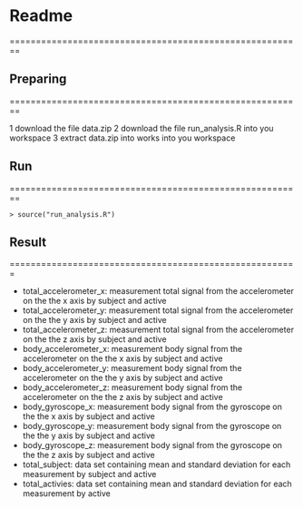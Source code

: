 # Readme
========================================================

## Preparing
========================================================

1 download the file data.zip
2 download the file run_analysis.R into you workspace
3 extract data.zip into works into you workspace

## Run
========================================================

```{r}
> source("run_analysis.R")
```
  

## Result
=======================================================

+ total_accelerometer_x: measurement total signal from the accelerometer on the the x axis by subject and active
+ total_accelerometer_y: measurement total signal from the accelerometer on the the y axis by subject and active
+ total_accelerometer_z: measurement total signal from the accelerometer on the the z axis by subject and active
+ body_accelerometer_x: measurement body signal from the accelerometer on the the x axis by subject and active
+ body_accelerometer_y: measurement body signal from the accelerometer on the the y axis by subject and active
+ body_accelerometer_z: measurement body signal from the accelerometer on the the z axis by subject and active
+ body_gyroscope_x: measurement body signal from the gyroscope on the the x axis by subject and active
+ body_gyroscope_y: measurement body signal from the gyroscope on the the y axis by subject and active
+ body_gyroscope_z: measurement body signal from the gyroscope on the the z axis by subject and active
+ total_subject: data set containing mean and standard deviation for each measurement by subject and active
+ total_activies: data set containing mean and standard deviation for each measurement by active